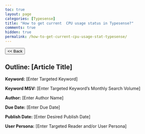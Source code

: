 ```yaml
---
toc: true
layout: page
categories: [Typesense]
title: "How to get current  CPU usage status in Typesense?"
comments: true
hidden: true
permalink: /how-to-get-current-cpu-usage-stat-typesense/
---
```


<button class="back-button" onclick="window.history.back()"><< Back</button>

## Outline: [Article Title]

**Keyword:** [Enter Targeted Keyword]

**Keyword MSV:** [Enter Targeted Keyword’s Monthly Search Volume]

**Author:** [Enter Author Name]

**Due Date:** [Enter Due Date]

**Publish Date:** [Enter Desired Publish Date]

**User Persona:** [Enter Targeted Reader and/or User Persona]

<br>
